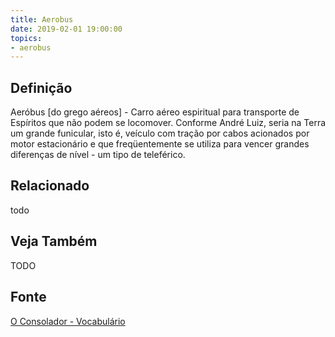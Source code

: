 ```yaml
---
title: Aerobus
date: 2019-02-01 19:00:00
topics:
- aerobus
---
```


## Definição
Aeróbus [do grego aéreos] - Carro aéreo espiritual para transporte de Espíritos
que não podem se locomover. Conforme André Luiz, seria na Terra um grande
funicular, isto é, veículo com tração por cabos acionados por motor
estacionário e que freqüentemente se utiliza para vencer grandes diferenças de
nível - um tipo de teleférico. 

## Relacionado
todo

## Veja Também
TODO

## Fonte
[O Consolador - Vocabulário](http://www.oconsolador.com.br/linkfixo/vocabulario/principal.html)

